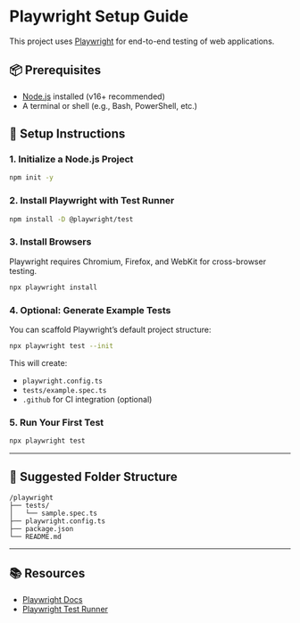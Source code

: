 # Playwright Setup Guide

This project uses [Playwright](https://playwright.dev/) for end-to-end testing of web applications.

## 📦 Prerequisites

- [Node.js](https://nodejs.org/) installed (v16+ recommended)
- A terminal or shell (e.g., Bash, PowerShell, etc.)

## 🚀 Setup Instructions

### 1. Initialize a Node.js Project

```bash
npm init -y
```

### 2. Install Playwright with Test Runner

```bash
npm install -D @playwright/test
```

### 3. Install Browsers

Playwright requires Chromium, Firefox, and WebKit for cross-browser testing.

```bash
npx playwright install
```

### 4. Optional: Generate Example Tests

You can scaffold Playwright’s default project structure:

```bash
npx playwright test --init
```

This will create:

- `playwright.config.ts`
- `tests/example.spec.ts`
- `.github` for CI integration (optional)

### 5. Run Your First Test

```bash
npx playwright test
```

---

## 📁 Suggested Folder Structure

```
/playwright
├── tests/
│   └── sample.spec.ts
├── playwright.config.ts
├── package.json
└── README.md
```

---

## 📚 Resources

- [Playwright Docs](https://playwright.dev/docs/intro)
- [Playwright Test Runner](https://playwright.dev/docs/test-intro)

```